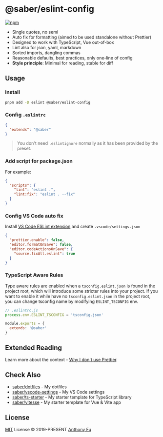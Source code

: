 # @saber/eslint-config

[![npm](https://img.shields.io/npm/v/@saber/eslint-config?color=a1b858&label=)](https://npmjs.com/package/@saber/eslint-config)

- Single quotes, no semi
- Auto fix for formatting (aimed to be used standalone without Prettier)
- Designed to work with TypeScript, Vue out-of-box
- Lint also for json, yaml, markdown
- Sorted imports, dangling commas
- Reasonable defaults, best practices, only one-line of config
- **Style principle**: Minimal for reading, stable for diff

## Usage

### Install

```bash
pnpm add -D eslint @saber/eslint-config
```

### Config `.eslintrc`

```json
{
  "extends": "@saber"
}
```

> You don't need `.eslintignore` normally as it has been provided by the preset.

### Add script for package.json

For example:

```json
{
  "scripts": {
    "lint": "eslint .",
    "lint:fix": "eslint . --fix"
  }
}
```

### Config VS Code auto fix

Install [VS Code ESLint extension](https://marketplace.visualstudio.com/items?itemName=dbaeumer.vscode-eslint) and create `.vscode/settings.json`

```json
{
  "prettier.enable": false,
  "editor.formatOnSave": false,
  "editor.codeActionsOnSave": {
    "source.fixAll.eslint": true
  }
}
```

### TypeScript Aware Rules

Type aware rules are enabled when a `tsconfig.eslint.json` is found in the project root, which will introduce some stricter rules into your project. If you want to enable it while have no `tsconfig.eslint.json` in the project root, you can change tsconfig name by modifying `ESLINT_TSCONFIG` env. 

```js
// .eslintrc.js
process.env.ESLINT_TSCONFIG = 'tsconfig.json'

module.exports = {
  extends: '@saber'
}
```

## Extended Reading

Learn more about the context - [Why I don't use Prettier](https://saber.me/posts/why-not-prettier).

## Check Also

- [saber/dotfiles](https://github.com/saber/dotfiles) - My dotfiles
- [saber/vscode-settings](https://github.com/saber/vscode-settings) - My VS Code settings
- [saber/ts-starter](https://github.com/saber/ts-starter) - My starter template for TypeScript library
- [saber/vitesse](https://github.com/saber/vitesse) - My starter template for Vue & Vite app

## License

[MIT](./LICENSE) License &copy; 2019-PRESENT [Anthony Fu](https://github.com/saber)
